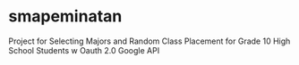 # smapeminatan
Project for Selecting Majors and Random Class Placement for Grade 10 High School Students w Oauth 2.0 Google API
